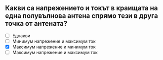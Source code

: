 ## Какви са напрежението и токът в краищата на една полувълнова антена спрямо тези в друга точка от антената?

<!-- Верният отговор е отбелязан с [X] -->

- [ ] Еднакви
- [ ] Минимум напрежение и максимум ток
- [X] Максимум напрежение и минимум ток
- [ ] Максимум напрежение и максимум ток
